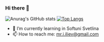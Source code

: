 ### Hi there 👋

![Anurag's GitHub stats](https://github-readme-stats.vercel.app/api?username=ivan-iliev&show_icons=true&theme=radical)
[![Top Langs](https://github-readme-stats.vercel.app/api/top-langs/?username=ivan-iliev&layout=compact)](https://github.com/anuraghazra/github-readme-stats)
- 🌱 I’m currently learning in Softuni Svetlina
- 📫 How to reach me: mr.i.iliev@gmail.com
<!--
**ivan-iliev/ivan-iliev** is a ✨ _special_ ✨ repository because its `README.md` (this file) appears on your GitHub profile.

Here are some ideas to get you started:

- 🔭 I’m currently working on ...
- 🌱 I’m currently learning in Softuni Svetlina
- 👯 I’m looking to collaborate on ...
- 🤔 I’m looking for help with ...
- 💬 Ask me about ...

- 😄 Pronouns: ...
- ⚡ Fun fact: ...
-->
